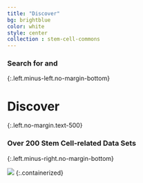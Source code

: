 ```yaml
---
title: "Discover"
bg: brightblue
color: white
style: center
collection : stem-cell-commons
---
```


### Search for and
{:.left.minus-left.no-margin-bottom}

# Discover
{:.left.no-margin.text-500}

### Over 200 Stem Cell-related Data Sets
{:.left.minus-right.no-margin-bottom}

<img src="{{ 'img/screen-discover.jpg' | relative_url }}" />
{:.containerized}